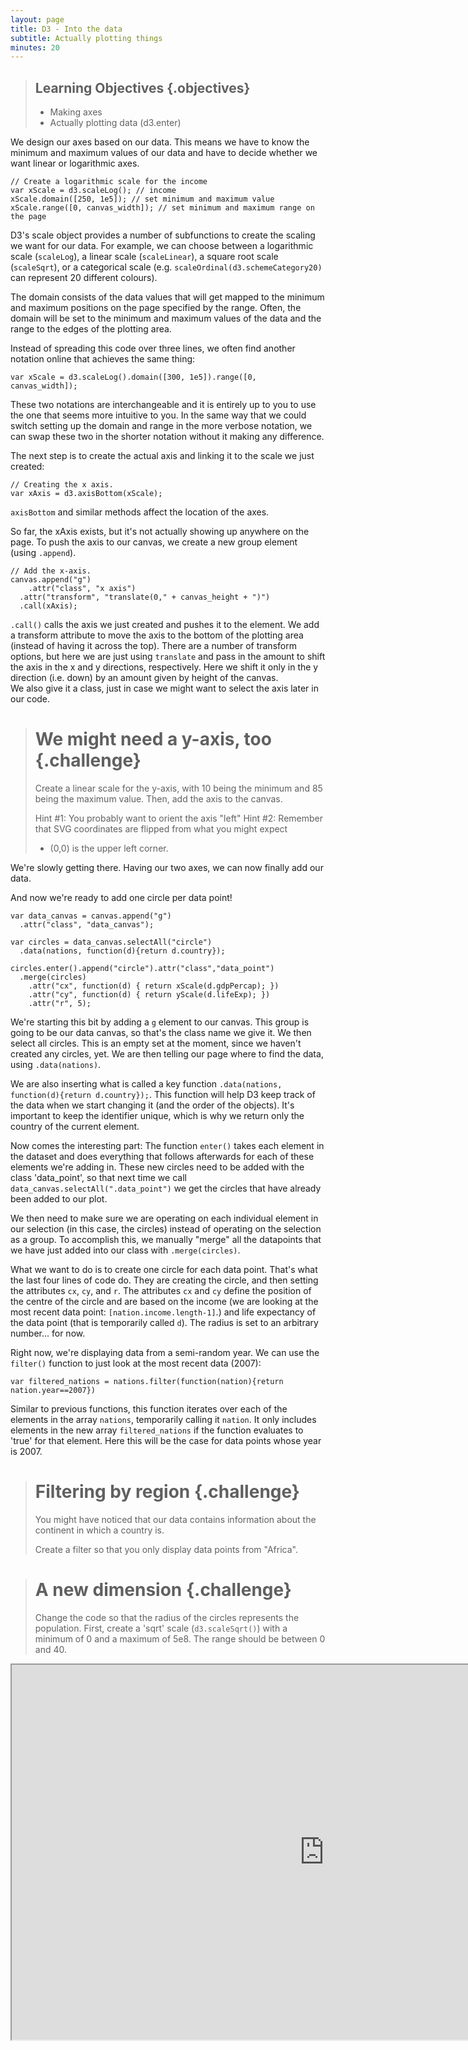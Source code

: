 ```yaml
---
layout: page
title: D3 - Into the data
subtitle: Actually plotting things
minutes: 20
---
```


> ## Learning Objectives {.objectives}
> 
> * Making axes
> * Actually plotting data (d3.enter)


We design our axes based on our data. This means we have to know the minimum and 
maximum values of our data and have to decide whether we want linear or logarithmic
axes.


~~~{.js}
// Create a logarithmic scale for the income 
var xScale = d3.scaleLog(); // income
xScale.domain([250, 1e5]); // set minimum and maximum value
xScale.range([0, canvas_width]); // set minimum and maximum range on the page
~~~

D3's scale object provides a number of subfunctions to create the scaling we want 
for our data. For example, we can choose between a logarithmic scale (`scaleLog`), a 
linear scale (`scaleLinear`), a square root scale (`scaleSqrt`), or a categorical scale 
(e.g. `scaleOrdinal(d3.schemeCategory20)` can represent 20 different colours).

The domain consists of the data values that will get mapped to the minimum and maximum positions on the page specified by the range. Often, the domain will be set to the minimum and maximum values of the data and the range to the edges of the plotting area. 


Instead of spreading this code over three lines, we often find another notation 
online that achieves the same thing:

~~~{.js}
var xScale = d3.scaleLog().domain([300, 1e5]).range([0, canvas_width]);  
~~~

These two notations are interchangeable and it is entirely up to you to use the 
one that seems more intuitive to you. 
In the same way that we could switch setting up the domain and range in the more 
verbose notation, we can swap these two in the shorter notation without it making 
any difference. 

The next step is to create the actual axis and linking it to the scale we just 
created:

~~~{.js}
// Creating the x axis.
var xAxis = d3.axisBottom(xScale);
~~~

`axisBottom` and similar methods affect the location of the axes.

So far, the xAxis exists, but it's not actually showing up anywhere on the page.
To push the axis to our canvas, we create a new group element (using `.append`).

~~~{.js}
// Add the x-axis.
canvas.append("g")
	.attr("class", "x axis")
  .attr("transform", "translate(0," + canvas_height + ")")
  .call(xAxis);
~~~

`.call()` calls the axis we just created and pushes it to the element.
We add a transform attribute to move the axis to the bottom of the plotting area (instead of having it across the top). There are a number of transform options, but here we are just using `translate` and pass in the amount to shift the axis in the x and y directions, respectively. Here we shift it only in the y direction (i.e. down) by an amount given by height of the canvas.  
We also give it a class, just in case we might want to select the axis later in our code.

> # We might need a y-axis, too {.challenge}
> Create a linear scale for the y-axis, with 10 being the minimum and 85 being the maximum value. Then, add the axis to the canvas.
> 
> Hint #1: You probably want to orient the axis "left"
> Hint #2: Remember that SVG coordinates are flipped from what you might expect 
> - (0,0) is the upper left corner.

We're slowly getting there. Having our two axes, we can now finally add our data. 

And now we're ready to add one circle per data point! 

~~~{.js}
var data_canvas = canvas.append("g")
  .attr("class", "data_canvas");
      
var circles = data_canvas.selectAll("circle")
  .data(nations, function(d){return d.country});

circles.enter().append("circle").attr("class","data_point")
  .merge(circles)
	.attr("cx", function(d) { return xScale(d.gdpPercap); }) 
	.attr("cy", function(d) { return yScale(d.lifeExp); })
	.attr("r", 5);
~~~

We're starting this bit by adding a `g` element to our canvas.
This group is going to be our data canvas, so that's the class name we give it.
We then select all circles. This is an empty set at the moment,
since we haven't created any circles, yet.
We are then telling our page where to find the data, using `.data(nations)`.

We are also inserting what is called a key function `.data(nations, function(d){return d.country});`. This function will help D3 keep track of the data when we start changing it (and the order of the objects). It's important to keep the identifier unique, which is why we return only the country of the current element.

Now comes the interesting part:
The function `enter()` takes each element in the dataset and does everything that follows afterwards for each of these elements we're adding in. These new circles need to be added with the class 'data_point', so that next time we call `data_canvas.selectAll(".data_point")` we get the circles that have already been added to our plot.

We then need to make sure we are operating on each individual element in our selection (in this case, the circles) instead of operating on the selection as a group. To accomplish this, we manually "merge" all the datapoints that we have just added into our class with `.merge(circles)`.

What we want to do is to create one circle for each data point. That's
what the last four lines of code do. They are creating the circle, and then setting 
the attributes `cx`, `cy`, and `r`. 
The attributes `cx` and `cy` define the position of the centre of the circle and are based on the income (we are looking at the most recent data point: `[nation.income.length-1]`.) and life expectancy of the data point (that is temporarily called `d`). The radius is set to an 
arbitrary number... for now.

Right now, we're displaying data from a semi-random year.  We can use the 
`filter()` function to just look at the most recent data (2007):

~~~{.js}
var filtered_nations = nations.filter(function(nation){return nation.year==2007})
~~~

Similar to previous functions, this function iterates over each of the 
elements in the array `nations`, temporarily calling it `nation`. It only 
includes elements in the new array `filtered_nations` if the function evaluates
 to 'true' for that element. Here this will be the case for data points whose 
year is 2007.


> # Filtering by region {.challenge}
> You might have noticed that our data contains information about the continent in 
> which a country is.
> 
> Create a filter so that you only display data points from "Africa".


> # A new dimension {.challenge}
> Change the code so that the radius of the circles represents the population. First, create a 'sqrt' scale (`d3.scaleSqrt()`) with a minimum of 0 and a maximum of 5e8. The range should be between 0 and 40. 


<iframe src="http://alackles.github.io/D3-visualising-data/code/index08.html" width="1000" height="600"></iframe>
